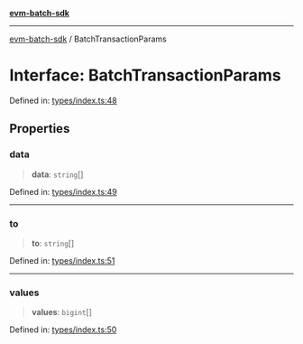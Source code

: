 [**evm-batch-sdk**](../README.md)

***

[evm-batch-sdk](../globals.md) / BatchTransactionParams

# Interface: BatchTransactionParams

Defined in: [types/index.ts:48](https://github.com/akasharora963/evm-batch-sdk/blob/5b37c2ea625e7e8fce545be782ecdf3df051c29b/src/types/index.ts#L48)

## Properties

### data

> **data**: `string`[]

Defined in: [types/index.ts:49](https://github.com/akasharora963/evm-batch-sdk/blob/5b37c2ea625e7e8fce545be782ecdf3df051c29b/src/types/index.ts#L49)

***

### to

> **to**: `string`[]

Defined in: [types/index.ts:51](https://github.com/akasharora963/evm-batch-sdk/blob/5b37c2ea625e7e8fce545be782ecdf3df051c29b/src/types/index.ts#L51)

***

### values

> **values**: `bigint`[]

Defined in: [types/index.ts:50](https://github.com/akasharora963/evm-batch-sdk/blob/5b37c2ea625e7e8fce545be782ecdf3df051c29b/src/types/index.ts#L50)
